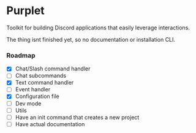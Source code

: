 # Purplet

Toolkit for building Discord applications that easily leverage interactions.

The thing isnt finished yet, so no documentation or installation CLI.

### Roadmap

- [x] Chat/Slash command handler
- [ ] Chat subcommands
- [x] Text command handler
- [ ] Event handler
- [x] Configuration file
- [ ] Dev mode
- [ ] Utils
- [ ] Have an init command that creates a new project
- [ ] Have actual documentation
